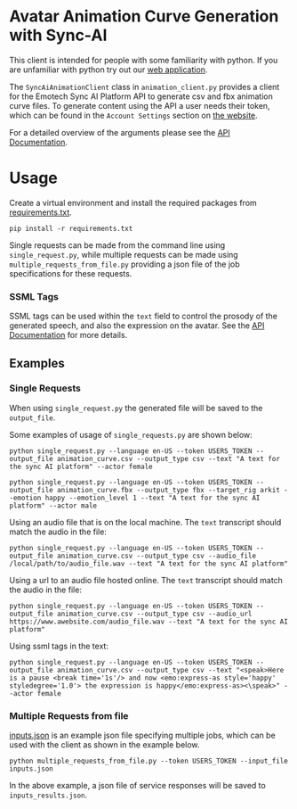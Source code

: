 # Avatar Animation Curve Generation with Sync-AI

This client is intended for people with some familiarity with python. If you are unfamiliar with python try out our [web application](https://lipsync-ai.bubbleapps.io/).

The `SyncAiAnimationClient` class in `animation_client.py` provides a client for the Emotech Sync AI Platform API to generate csv and fbx animation curve files. To generate content using the API a user needs their token, which can be found in the `Account Settings` section on [the website](https://lipsync-ai.bubbleapps.io/). 

For a detailed overview of the arguments please see the [API Documentation](https://emotech.gitbook.io/sync.ai-api-documentation-animation/).

# Usage

Create a virtual environment and install the required packages from [requirements.txt](../requirements.txt).

```
pip install -r requirements.txt
```

Single requests can be made from the command line using `single_request.py`, while multiple requests can be made using `multiple_requests_from_file.py` providing a json file of the job specifications for these requests.

### SSML Tags

SSML tags can be used within the `text` field to control the prosody of the generated speech, and also the expression on the avatar. See the [API Documentation](https://emotech.gitbook.io/sync.ai-api-documentation-animation/) for more details.

## Examples

### Single Requests

When using `single_request.py` the generated file will be saved to the `output_file`.

Some examples of usage of `single_requests.py` are shown below:
```
python single_request.py --language en-US --token USERS_TOKEN --output_file animation_curve.csv --output_type csv --text "A text for the sync AI platform" --actor female

python single_request.py --language en-US --token USERS_TOKEN --output_file animation_curve.fbx --output_type fbx --target_rig arkit --emotion happy --emotion_level 1 --text "A text for the sync AI platform" --actor male
```

Using an audio file that is on the local machine. The `text` transcript should match the audio in the file:
```
python single_request.py --language en-US --token USERS_TOKEN --output_file animation_curve.csv --output_type csv --audio_file /local/path/to/audio_file.wav --text "A text for the sync AI platform"
```

Using a url to an audio file hosted online. The `text` transcript should match the audio in the file:
```
python single_request.py --language en-US --token USERS_TOKEN --output_file animation_curve.csv --output_type csv --audio_url https://www.awebsite.com/audio_file.wav --text "A text for the sync AI platform"
```

Using ssml tags in the text:
```
python single_request.py --language en-US --token USERS_TOKEN --output_file animation_curve.csv --output_type csv --text "<speak>Here is a pause <break time='1s'/> and now <emo:express-as style='happy' styledegree='1.0'> the expression is happy</emo:express-as><\speak>" --actor female
```

### Multiple Requests from file

[inputs.json](inputs.json) is an example json file specifying multiple jobs, which can be used with the client as shown in the example below. 

```
python multiple_requests_from_file.py --token USERS_TOKEN --input_file inputs.json
```

In the above example, a json file of service responses will be saved to `inputs_results.json`.
